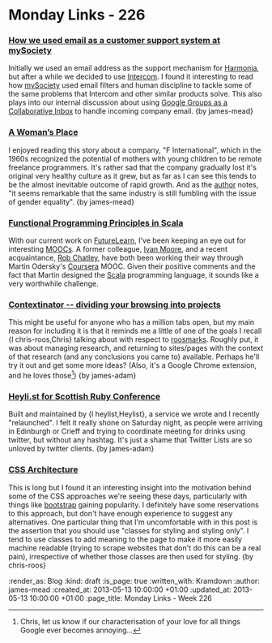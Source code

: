Monday Links - 226
============

### [How we used email as a customer support system at mySociety](http://www.flourish.org/blog/?p=921)

Initially we used an email address as the support mechanism for [Harmonia](https://harmonia.io), but after a while we decided to use  [Intercom](https://www.intercom.io). I found it interesting to read how [mySociety](http://www.mysociety.org/) used email filters and human discipline to tackle some of the same problems that Intercom and other similar products solve. This also plays into our internal discussion about using [Google Groups as a Collaborative Inbox](http://support.google.com/a/bin/answer.py?hl=en-uk&hlrm=en&answer=167430) to handle incoming company email. {by james-mead}


### [A Woman’s Place](https://medium.com/everything-old-is-new-again/8c5883a005c3)

I enjoyed reading this story about a company, "F International", which in the 1960s recognized the potential of mothers with young children to be remote freelance programmers. It's rather sad that the company gradually lost it's original very healthy culture as it grew, but as far as I can see this tends to be the almost inevitable outcome of rapid growth. And as the [author](https://medium.com/@Jn_Norris) notes, "it seems remarkable that the same industry is still fumbling with the issue of gender equality". {by james-mead}


### [Functional Programming Principles in Scala](https://www.coursera.org/course/progfun)

With our current work on [FutureLearn](http://futurelearn.com/), I've been keeping an eye out for interesting [MOOCs](http://en.wikipedia.org/wiki/Massive_open_online_course). A former colleague, [Ivan Moore](https://twitter.com/ivanrmoore), and a recent acquaintance, [Rob Chatley](https://twitter.com/rchatley), have both been working their way through Martin Odersky's [Coursera](https://www.coursera.org/) MOOC. Given their positive comments and the fact that Martin designed the [Scala](http://www.scala-lang.org/) programming language, it sounds like a very worthwhile challenge.


### [Contextinator -- dividing your browsing into projects](http://contextinator.cs.vt.edu/)

This might be useful for anyone who has a million tabs open, but my main reason for including it is that it reminds me a little of one of the goals I recall {l chris-roos,Chris} talking about with respect to [roosmarks](https://github.com/chrisroos/roosmarks). Roughly put, it was about managing research, and returning to sites/pages with the context of that research (and any conclusions you came to) available. Perhaps he'll try it out and get some more ideas? (Also, it's a Google Chrome extension, and he loves those[^chris-loves-google]) {by james-adam}


### [Heyli.st for Scottish Ruby Conference](https://twitter.com/lazyatom/scotrubyconf)

Built and maintained by {l heylist,Heylist}, a service we wrote and I recently "relaunched". I felt it really shone on Saturday night, as people were arriving in Edinburgh or Crieff and trying to coordinate meeting for drinks using twitter, but without any hashtag. It's just a shame that Twitter Lists are so unloved by twitter clients. {by james-adam}


### [CSS Architecture](http://engineering.appfolio.com/2012/11/16/css-architecture/)

This is long but I found it an interesting insight into the motivation behind some of the CSS approaches we're seeing these days, particularly with things like [bootstrap](http://twitter.github.io/bootstrap/) gaining popularity. I definitely have some reservations to this approach, but don't have enough experience to suggest any alternatives. One particular thing that I'm uncomfortable with in this post is the assertion that you should use "classes for styling and styling only". I tend to use classes to add meaning to the page to make it more easily machine readable (trying to scrape websites that don't do this can be a real pain), irrespective of whether those classes are then used for styling. {by chris-roos}


[^chris-loves-google]: Chris, let us know if our characterisation of your love for all things Google ever becomes annoying...


:render_as: Blog
:kind: draft
:is_page: true
:written_with: Kramdown
:author: james-mead
:created_at: 2013-05-13 10:00:00 +01:00
:updated_at: 2013-05-13 10:00:00 +01:00
:page_title: Monday Links - Week 226
